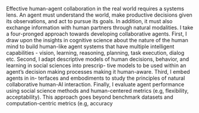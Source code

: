 Effective human-agent collaboration in the real world requires a systems lens. An agent must understand the world, make productive decisions given its observations, and act to pursue its goals. In addition, it must also
exchange information with human partners through natural modalities. I take a four-pronged approach towards developing collaborative agents. First, I draw upon the insights in cognitive science about the nature of the human mind to build
human-like agent systems that have multiple intelligent capabilities - vision, learning, reasoning, planning, task execution,
dialog etc. Second, I adapt descriptive models of human decisions, behavior, and learning in social sciences into prescrip-
tive models to be used within an agent’s decision making processes making it human-aware. Third, I embed agents in in-
terfaces and embodiments to study the principles of natural collaborative human-AI interaction. Finally, I evaluate agent
performance using social science methods and human-centered metrics (e.g, flexibility, acceptability). This approach goes
beyond benchmark datasets and computation-centric metrics (e.g, accuracy
